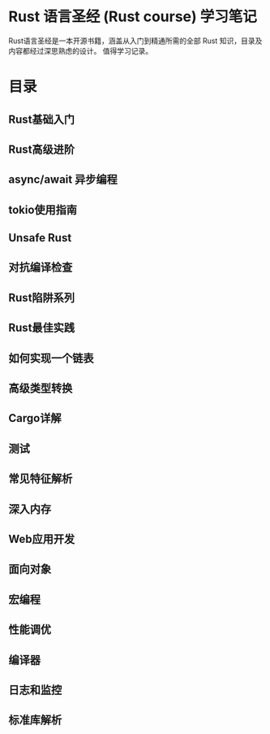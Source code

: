 # Rust 语言圣经 (Rust course) 学习笔记
Rust语言圣经是一本开源书籍，涵盖从入门到精通所需的全部 Rust 知识，目录及内容都经过深思熟虑的设计。 值得学习记录。

# 目录

## Rust基础入门


## Rust高级进阶


## async/await 异步编程


## tokio使用指南


## Unsafe Rust


## 对抗编译检查


## Rust陷阱系列


## Rust最佳实践


## 如何实现一个链表


## 高级类型转换


## Cargo详解


## 测试


## 常见特征解析


## 深入内存


## Web应用开发


## 面向对象


## 宏编程


## 性能调优


## 编译器


## 日志和监控


## 标准库解析
